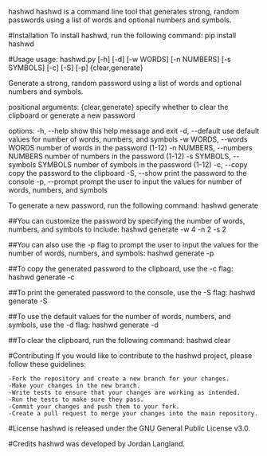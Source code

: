hashwd
hashwd is a command line tool that generates strong, random passwords using a list of words and optional numbers and symbols.

#Installation
To install hashwd, run the following command:
pip install hashwd

#Usage
usage: hashwd.py [-h] [-d] [-w WORDS] [-n NUMBERS] [-s SYMBOLS] [-c] [-S]
                 [-p]
                 {clear,generate}

Generate a strong, random password using a list of words and optional
numbers and symbols.

positional arguments:
  {clear,generate}      specify whether to clear the clipboard or generate
                        a new password

options:
  -h, --help            show this help message and exit
  -d, --default         use default values for number of words, numbers,
                        and symbols
  -w WORDS, --words WORDS
                        number of words in the password (1-12)
  -n NUMBERS, --numbers NUMBERS
                        number of numbers in the password (1-12)
  -s SYMBOLS, --symbols SYMBOLS
                        number of symbols in the password (1-12)
  -c, --copy            copy the password to the clipboard
  -S, --show            print the password to the console
  -p, --prompt          prompt the user to input the values for number of
                        words, numbers, and symbols

To generate a new password, run the following command:
hashwd generate

##You can customize the password by specifying the number of words, numbers, and symbols to include:
hashwd generate -w 4 -n 2 -s 2

##You can also use the -p flag to prompt the user to input the values for the number of words, numbers, and symbols:
hashwd generate -p

##To copy the generated password to the clipboard, use the -c flag:
hashwd generate -c

##To print the generated password to the console, use the -S flag:
hashwd generate -S

##To use the default values for the number of words, numbers, and symbols, use the -d flag:
hashwd generate -d

##To clear the clipboard, run the following command:
hashwd clear

#Contributing
If you would like to contribute to the hashwd project, please follow these guidelines:

	-Fork the repository and create a new branch for your changes.
	-Make your changes in the new branch.
	-Write tests to ensure that your changes are working as intended.
	-Run the tests to make sure they pass.
	-Commit your changes and push them to your fork.
	-Create a pull request to merge your changes into the main repository.
#License
hashwd is released under the GNU General Public License v3.0.

#Credits
hashwd was developed by Jordan Langland.